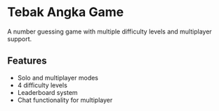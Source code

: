 # Tebak Angka Game
A number guessing game with multiple difficulty levels and multiplayer support.

## Features
- Solo and multiplayer modes
- 4 difficulty levels
- Leaderboard system
- Chat functionality for multiplayer
